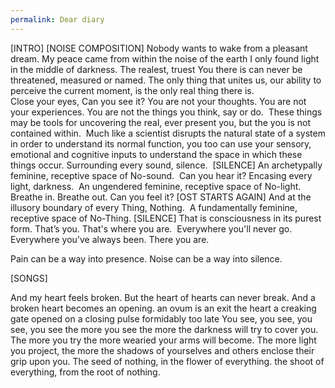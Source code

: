 ```yaml
---
permalink: Dear diary
---
```

[INTRO]
[NOISE COMPOSITION]
Nobody wants to wake from a pleasant dream. 
My peace came from within the noise of the earth 
I only found light in the middle of darkness.
The realest, truest You there is can never be threatened,  measured or named.
The only thing that unites us, our ability to perceive the current moment, is the only real thing there is.      
Close your eyes, 
Can you see it?
You are not your thoughts. You are not your experiences. You are not the things you think, say or do. 
These things may be tools for uncovering the real, ever present you, but the you is not contained within. 
Much like a scientist disrupts the natural state of a system in order to understand its normal function, you too can use your sensory, emotional and cognitive inputs to understand the space in which these things occur.
Surrounding every sound, silence. 
[SILENCE]
An archetypally feminine, receptive space of No-sound. 
Can you hear it?
Encasing every light, darkness. 
An ungendered feminine, receptive space of No-light. 
Breathe in.
Breathe out.
Can you feel it?
[OST STARTS AGAIN]
And at the illusory boundary of every Thing, Nothing. 
A fundamentally feminine, receptive space of No-Thing.
[SILENCE]
That is consciousness in its purest form.
That’s you.
That's where you are. 
Everywhere you'll never go.
Everywhere you've always been.
There you are. 


Pain can be a way into presence. 
Noise can be a way into silence. 

[SONGS]

And my heart feels broken.
But the heart of hearts can never break.
And a broken heart becomes an opening.
an ovum is an exit
the heart a creaking gate
opened on a closing pulse
formidably too late
You see, you see, you see, you see the more you see the more the darkness will try to cover you. The more you try the more wearied your arms will become. The more light you project, the more the shadows of yourselves and others enclose their grip upon you. The seed of nothing, in the flower of everything. the shoot of everything, from the root of nothing.